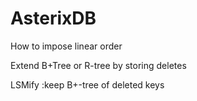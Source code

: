 
# AsterixDB

How to impose linear order

Extend B+Tree or R-tree by storing deletes

LSMify :keep B+-tree of deleted keys
